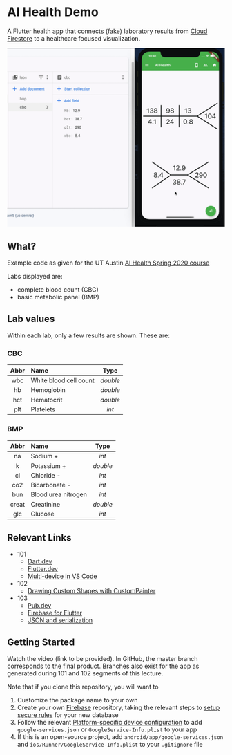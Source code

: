 # AI Health Demo

A Flutter health app that connects (fake) laboratory results from [Cloud Firestore][firestore] to a healthcare focused visualization.

![demo](demo.gif)

## What?

Example code as given for the UT Austin [AI Health Spring 2020 course][ai-health-course]

Labs displayed are:

* complete blood count (CBC)
* basic metabolic panel (BMP)

## Lab values

Within each lab, only a few results are shown. These are:

### CBC

| Abbr  | Name                   |   Type   |
| :---: | :--------------------- | :------: |
|  wbc  | White blood cell count | _double_ |
|  hb   | Hemoglobin             | _double_ |
|  hct  | Hematocrit             | _double_ |
|  plt  | Platelets              |  _int_   |

### BMP

| Abbr  | Name                |   Type   |
| :---: | :------------------ | :------: |
|  na   | Sodium +            |  _int_   |
|   k   | Potassium +         | _double_ |
|  cl   | Chloride -          |  _int_   |
|  co2  | Bicarbonate -       |  _int_   |
|  bun  | Blood urea nitrogen |  _int_   |
| creat | Creatinine          | _double_ |
|  glc  | Glucose             |  _int_   |

## Relevant Links

* 101
  * [Dart.dev][dart]
  * [Flutter.dev][flutter]
  * [Multi-device in VS Code][multi-device]
* 102
  * [Drawing Custom Shapes with CustomPainter][custom-painter]
* 103
  * [Pub.dev][pub]
  * [Firebase for Flutter][firebase]
  * [JSON and serialization][json]

## Getting Started

Watch the video (link to be provided). In GitHub, the master branch corresponds to the final product. Branches also exist for the app as generated during 101 and 102 segments of this lecture.

Note that if you clone this repository, you will want to

1. Customize the package name to your own
2. Create your own [Firebase][firebase] repository, taking the relevant steps to [setup secure rules][secure-db] for your new database
3. Follow the relevant [Platform-specific device configuration][firebase] to add `google-services.json` or `GoogleService-Info.plist` to your app
4. If this is an open-source project, add `android/app/google-services.json` and `ios/Runner/GoogleService-Info.plist` to your `.gitignore` file

[ai-health-course]: https://yingding.ischool.utexas.edu/INF385TAIHealthSpring2020.html
[firestore]: https://firebase.google.com/docs/firestore
[dart]: https://dart.dev/
[flutter]: https://flutter.dev/
[multi-device]: https://github.com/flutter/flutter/wiki/Multi-device-debugging-in-VS-Code
[custom-painter]: https://zocada.com/drawing-custom-shapes-in-flutter-using-custompainter/
[pub]: https://pub.dev/
[firebase]: https://codelabs.developers.google.com/codelabs/flutter-firebase/#6
[secure-db]: https://dev.to/jamal_moir/firestore-rules-examples-must-know-patterns-to-secure-your-data-bm1
[json]: https://flutter.dev/docs/development/data-and-backend/json#serializing-json-using-code-generation-libraries